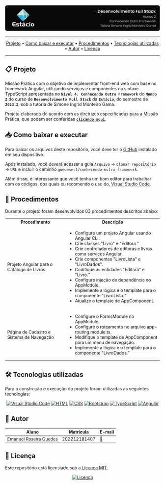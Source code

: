 ![Capa do projeto com logo da Estácio](./.github/capa.svg)

<div align="center">

---

[Projeto](#-projeto) • [Como baixar e executar](#-como-baixar-e-executar) • [Procedimentos](#-procedimentos) • [Tecnologias utilizadas](#-tecnologias-utilizadas) • [Autor](#-autor) • [Licença](#-licença)

---

</div>

## 📋 Projeto

Missão Prática com o objetivo de implementar front-end web com base no framework Angular, utilizando serviços e componentes na sintaxe TypeScript apresentada no **`Nível 4: Conhecendo Outro Framework`** do **`Mundo 2`** do curso de **`Desenvolvimento Full Stack`** da **`Estácio`**, do semestre de **`2023.2`**, sob a tutoria de Simone Ingrid Monteiro Gama.

Projeto elaborado de acordo com as diretrizes especificadas para a Missão Prática, que podem ser conferidas [**`clicando aqui`**](https://sway.office.com/s/FsURgWIC7pni5Tll/embed).

## 📥 Como baixar e executar

Para baixar os arquivos deste repositório, você deve ter o [GitHub](https://github.com/) instalado em seu dispositivo.

Após instalado, você deverá acessar a guia `Arquivo` → `Clonar repositório` → `URL` e incluir o caminho `guedesert/conhecendo-outro-framework`.

Além disso, é interessante que você tenha um bom editor para trabalhar com os códigos, dos quais eu recomendo o uso do, [Visual Studio Code](https://code.visualstudio.com/).

## 🔗 Procedimentos

Durante o projeto foram desenvolvidos 03 procedimentos descritos abaixo:

<table>
  <tr>
    <th>Procedimento</th>
    <th>Descrição</th>
  </tr>
  <tr>
    <td>Projeto Angular para o Catálogo de Livros</td>
    <td>
      <ul>
        <li>Configure um projeto Angular usando Angular CLI.</li>
        <li>Crie classes "Livro" e "Editora."</li>
        <li>Crie controladores de editoras e livros como serviços Angular.</li>
        <li>Crie componentes "LivroLista" e "LivroDados".</li>
        <li>Codifique as entidades "Editora" e "Livro."</li>
        <li>Configure injeção de dependência no AppModule.</li>
        <li>Implemente a lógica e o template para o componente "LivroLista."</li>
        <li> Atualize o template de AppComponent.</li>
      </ul>
    </td>
  </tr>
  <tr>
    <td>Página de Cadastro e Sistema de Navegação</td>
    <td>
      <ul>
        <li>Configure o FormsModule no AppModule.</li>
        <li>Configure o roteamento no arquivo app-routing.module.ts.</li>
        <li>Modifique o template de AppComponent para um menu de navegação.</li>
        <li>Implemente a lógica e o template para o componente "LivroDados."</li>
      </ul>
    </td>
  </tr>
</table>

## 🛠 Tecnologias utilizadas

Para a construção e execução do projeto foram utilizadas as seguintes tecnologias:

<div align="center">

[![Visual Studio Code](https://img.shields.io/badge/-VS%20Code-007ACC?style=for-the-badge&logo=visualstudiocode&logoColor=white)](https://code.visualstudio.com/)
[![HTML](https://img.shields.io/badge/-HTML-E34F26?style=for-the-badge&logo=html5&logoColor=white)](https://html.spec.whatwg.org/multipage/)
[![CSS](https://img.shields.io/badge/-CSS-1572B6?style=for-the-badge&logo=css3&logoColor=white)](https://www.w3.org/Style/CSS/)
[![Bootstrap](https://img.shields.io/badge/-Bootstrap-7952B3?style=for-the-badge&logo=bootstrap&logoColor=white)](https://getbootstrap.com/docs/5.3/getting-started/introduction/)
[![TypeScript](https://img.shields.io/badge/-TypeScript-3178C6?style=for-the-badge&logo=typescript&logoColor=white)](https://www.typescriptlang.org/docs/) [![Angular](https://img.shields.io/badge/-Angular-DD0031?style=for-the-badge&logo=angular&logoColor=white)](https://angular.io/docs)

</div>

## 👥 Autor

| Aluno                                                  | Matrícula    | E-mail                                      |
| ------------------------------------------------------ | ------------ | ------------------------------------------- |
| [Emanuel Roseira Guedes](https://github.com/guedesert) | 202212181407 | [📧](mailto:202212181407@alunos.estacio.br) |

## 📃 Licença

Este repositório está licensiado sob a [Licença MIT](./LICENSE).

<div align=center>

[![Licença](https://img.shields.io/github/license/guedesert/conhecendo-outro-framework?style=for-the-badge&color=blue&label=licença)](./LICENSE)

</div>
